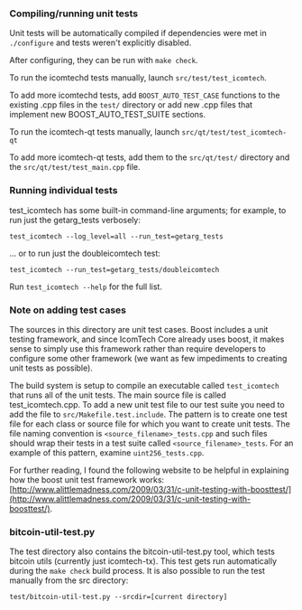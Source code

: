 ### Compiling/running unit tests

Unit tests will be automatically compiled if dependencies were met in `./configure`
and tests weren't explicitly disabled.

After configuring, they can be run with `make check`.

To run the icomtechd tests manually, launch `src/test/test_icomtech`.

To add more icomtechd tests, add `BOOST_AUTO_TEST_CASE` functions to the existing
.cpp files in the `test/` directory or add new .cpp files that
implement new BOOST_AUTO_TEST_SUITE sections.

To run the icomtech-qt tests manually, launch `src/qt/test/test_icomtech-qt`

To add more icomtech-qt tests, add them to the `src/qt/test/` directory and
the `src/qt/test/test_main.cpp` file.

### Running individual tests

test_icomtech has some built-in command-line arguments; for
example, to run just the getarg_tests verbosely:

    test_icomtech --log_level=all --run_test=getarg_tests

... or to run just the doubleicomtech test:

    test_icomtech --run_test=getarg_tests/doubleicomtech

Run `test_icomtech --help` for the full list.

### Note on adding test cases

The sources in this directory are unit test cases.  Boost includes a
unit testing framework, and since IcomTech Core already uses boost, it makes
sense to simply use this framework rather than require developers to
configure some other framework (we want as few impediments to creating
unit tests as possible).

The build system is setup to compile an executable called `test_icomtech`
that runs all of the unit tests.  The main source file is called
test_icomtech.cpp. To add a new unit test file to our test suite you need 
to add the file to `src/Makefile.test.include`. The pattern is to create 
one test file for each class or source file for which you want to create 
unit tests.  The file naming convention is `<source_filename>_tests.cpp` 
and such files should wrap their tests in a test suite 
called `<source_filename>_tests`. For an example of this pattern, 
examine `uint256_tests.cpp`.

For further reading, I found the following website to be helpful in
explaining how the boost unit test framework works:
[http://www.alittlemadness.com/2009/03/31/c-unit-testing-with-boosttest/](http://www.alittlemadness.com/2009/03/31/c-unit-testing-with-boosttest/).

### bitcoin-util-test.py

The test directory also contains the bitcoin-util-test.py tool, which tests bitcoin utils (currently just icomtech-tx). This test gets run automatically during the `make check` build process. It is also possible to run the test manually from the src directory:

```
test/bitcoin-util-test.py --srcdir=[current directory]

```